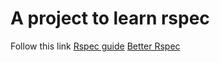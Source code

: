 # A project to learn rspec
Follow this link 
[Rspec guide](https://www.rubyguides.com/2018/07/rspec-tutorial/)
[Better Rspec](https://www.betterspecs.org/)